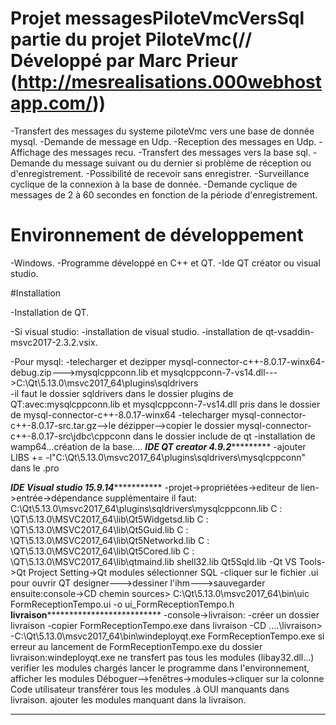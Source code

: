 ﻿

# Projet messagesPiloteVmcVersSql partie du projet PiloteVmc(// Développé par Marc Prieur (http://mesrealisations.000webhostapp.com/))

-Transfert des messages du systeme piloteVmc vers une base de donnée mysql.
-Demande de message en Udp.
-Reception des messages en Udp.
-Affichage des messages recu.
-Transfert des messages vers la base sql.
-Demande du message suivant ou du dernier si problème de réception ou d'enregistrement.
-Possibilité de recevoir sans enregistrer.
-Surveillance cyclique de la connexion à la base de donnée.
-Demande cyclique de messages de 2 à 60 secondes en fonction de la période d'enregistrement.

# Environnement de développement

-Windows.
-Programme développé en C++ et QT.
-Ide QT créator ou visual studio.

#Installation

-Installation de QT.

-Si visual studio:
	-installation de visual studio.
	-installation de qt-vsaddin-msvc2017-2.3.2.vsix.

-Pour mysql:
	-telecharger et dezipper mysql-connector-c++-8.0.17-winx64-debug.zip--->mysqlcppconn.lib et mysqlcppconn-7-vs14.dll--->C:\Qt\5.13.0\msvc2017_64\plugins\sqldrivers\
	-il faut le dossier sqldrivers dans le dossier plugins de QT:avec:mysqlcppconn.lib et mysqlcppconn-7-vs14.dll pris dans le dossier de mysql-connector-c++-8.0.17-winx64
	-telecharger mysql-connector-c++-8.0.17-src.tar.gz-->le dézipper-->copier le dossier mysql-connector-c++-8.0.17-src\jdbc\cppconn dans le dossier include de qt
	-installation de wamp64...création de la base....
*****************************************************IDE  QT creator 4.9.2**************************************************************
	-ajouter LIBS += -l"C:\Qt\5.13.0\msvc2017_64\plugins\sqldrivers\mysqlcppconn" dans le .pro

***************************************************IDE Visual studio 15.9.14**************************************************************
	-projet->propriétées->editeur de lien->entrée->dépendance supplémentaire il faut:
		C:\Qt\5.13.0\msvc2017_64\plugins\sqldrivers\mysqlcppconn.lib
		C : \QT\5.13.0\MSVC2017_64\lib\Qt5Widgetsd.lib
		C : \QT\5.13.0\MSVC2017_64\lib\Qt5Guid.lib
		C : \QT\5.13.0\MSVC2017_64\lib\Qt5Networkd.lib
		C : \QT\5.13.0\MSVC2017_64\lib\Qt5Cored.lib
		C : \QT\5.13.0\MSVC2017_64\lib\qtmaind.lib
			shell32.lib
			Qt5Sqld.lib
	-Qt VS Tools->Qt Project Setting->Qt modules sélectionner SQL
	-cliquer sur le fichier .ui pour ouvrir QT designer--->dessiner l'ihm--->sauvegarder
		ensuite:console->CD chemin sources>
		C:\Qt\5.13.0\msvc2017_64\bin\uic FormReceptionTempo.ui -o ui_FormReceptionTempo.h
************************************************livraison**************************************************************************
	-console->livraison:
		-créer un dossier livraison
		-copier FormReceptionTempo.exe dans livraison
			-CD ....\livraison>
	-C:\Qt\5.13.0\msvc2017_64\bin\windeployqt.exe FormReceptionTempo.exe
		si erreur au lancement de FormReceptionTempo.exe du dossier livraison:windeployqt.exe ne transfert pas tous les modules (libay32.dll...)   verifier les modules chargés
		lancer le programme dans l'environnement, afficher les modules Déboguer-->fenêtres->modules->cliquer sur la colonne Code utilisateur transférer tous les modules .à OUI manquants dans livraison.
		ajouter les modules manquant dans la livraison.
***********************************************************************************************************************************


